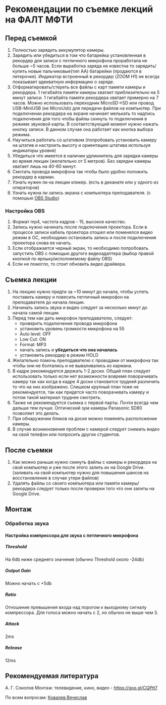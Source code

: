 # Рекомендации по съемке лекций на ФАЛТ МФТИ

## Перед съемкой
1. Полностью зарядить аккумулятор камеры.
2. Зарядить или убедиться в том что батарейка установленная в рекордер для записи с петличного микрофона проработала не больше ~5 часов. Если выработка заряда не известна то зарядить/купить новые пальчиковые(тип АА) батарейки (продаются в пятерочке). Индикатор встроенный в рекордер (ZOOM H1) не всегда показывает адекватную информацию о заряде.
3. Отформатировать/стереть все файлы с карт памяти камеры и рекордера. 1 гигабайта памяти камеры хватает приблизительно на 5 минут записи. 1 гигабайта памяти рекордера хватает примерно на 7 часов. Можно использовать переходник MicroSD->SD или провод USB-MiniUSB (не MicroUsb) для передачи файлов на компьютер. При подключении рекордера на экране начинает мелькать то надпись подключения для того чтобы файлы скинуть то подключения в режиме звуковой карты. В соответствующий момент нужно нажать кнопку записи. В данном случае она работает как кнопка выбора режима.
4. Научиться работать со штативом (попробовать установить камеру на штатив и настроить высоту и ориентацию штатива используя индикаторы уровня)
5. Убедиться что имеется в наличии удлиннитель для зарядки камеры во время лекции (желательно от 5 метров). Без зарядки камеры хватает лишь на 40-60 минут.
6. Смотать провода микрофона так чтобы было удобно положить рекордер в карман. 
7. Узнать нужен ли на лекции кликер. (есть в деканате или у одного из операторов)
8. Узнать нужна ли запись экрана с компьютера преподавателя. (с помошью [OBS Studio](https://obsproject.com/ru))
### Настройка OBS
1. Формат mp4, частота кадров - 15, высокое качество. 
2. Запись нужно начинать после подключения проектора. Если в процессе записи кабель проектора отошел или поменялся видео режим в ОС, необходимо остановить запись и после подключения проектора снова ее начать.
3. Если отображается черный экран, то необходимо попробовать запустить OBS с помощью другого видеоадаптера (выбор правой кнопкой по ярлыку/исполняемому файлу OBS)
4. Если не помогло, то стоит обновить видео драйвера.

## Съемка лекции
1. На лекцию нужно придти за ~10 минут до начала, чтобы успеть поставить камеру и повесить петличный микрофон на преподавателя до начала лекции.
2. Начинать запись звука и видео следует за несколько минут до начала самой лекции.
3. Перед тем как дать микрофон преподавателю, следует:
   - проверить подключение провода микрофона
   - установить уровень громкости микрофона на 55
   - Auto level: OFF
   - Low Cut: ON
   - Format: MP3
   - начать запись и **убедиться что она началась**
   - установить рекордер в режим HOLD
4. Желательно помочь преподавателю с проводами от микрофона так чтобы они не болтались и не вываливались из кармана.
5. В кадре рекомендуется держать 1-2 доски. Общий план следует использовать только если нет возможности вовремя поворачивать камеру так как когда в кадре 4 доски становится трудней различить то что на них изображено. Слишком крупный план тоже не рекомендуется, так как придется часто поворачивать камеру и потом такой материал труднее смотреть.
6. Также не рекомендуется съемка с первой парты. Почти всегда чем дальше тем лучше. Оптический зум камеры Panasonic SD80 позволяет это делать.
7. При обнаружении бликов на доске можно поменять расположение камеры.
8. В случае возникновения проблем с камерой следует снимать видео на свой телефон или попросить других студентов. 


## После съемки
1. Как можно раньше нужно скинуть файлы с камеры и рекордера на свой компьютер и уже после этого залить их на Google Drive. (заливать на свой компьютер нужно для повышения шансов на восстановление в случае утери файлов)
2. Удалять файлы со своего компьютера или памяти камеры/рекордера следует только после проверки того что они залиты на Google Drive.


## Монтаж
### Обработка звука
#### Настройка компрессора для звука с петличного микрофона
##### Threshold
На 6db ниже среднего значения (обычно Threshold около -24db)
##### Output Gain
Можно начать с +5db
##### Ratio
Отношение превышения входа над порогом к выходному сигналу компрессора.
Для голоса можно начать с 2, но обычно не выше чем 3.
##### Attack
2ms
##### Release
12ms


## Рекомендуемая литература
А. Г. Соколов Монтаж: телевидение, кино, видео  - https://goo.gl/CQPtt7

По всем вопросам: [Ковалев Вячеслав](https://vk.com/materboy)
